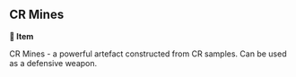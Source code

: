 ## CR Mines

**📜 Item**

CR Mines - a powerful artefact constructed from CR samples. Can be used as a defensive weapon.

<!---
keywords: corrupted, battle
aliases:
-->
